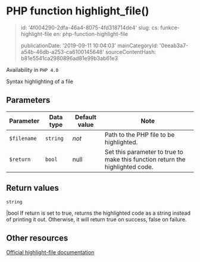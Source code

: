 PHP function highlight_file()
=============================

> id: '4f004290-2dfa-46a4-8075-4fd318714de4'
> slug:
> 	cs: funkce-highlight-file
> 	en: php-function-highlight-file
> 
> publicationDate: '2019-09-11 10:04:03'
> mainCategoryId: '0eeab3a7-a54b-46db-a253-ca6100145648'
> sourceContentHash: b81e5541ca2980896ad81e99b3ab61e3

Availability in `PHP 4.0`

Syntax highlighting of a file


Parameters
--------------

| Parameter | Data type | Default value | Note |
|-----|-----|-----|-----|
| `$filename` | `string` | *not* | Path to the PHP file to be highlighted. |
| `$return` | `bool` | null | Set this parameter to true to make this function return the highlighted code. |


Return values
----------------

`string`

|bool If return is set to true, returns the highlighted
code as a string instead of printing it out. Otherwise, it will return
true on success, false on failure.

Other resources
------------

[Official highlight-file documentation](https://www.php.net/manual/en/function.highlight-file.php)
